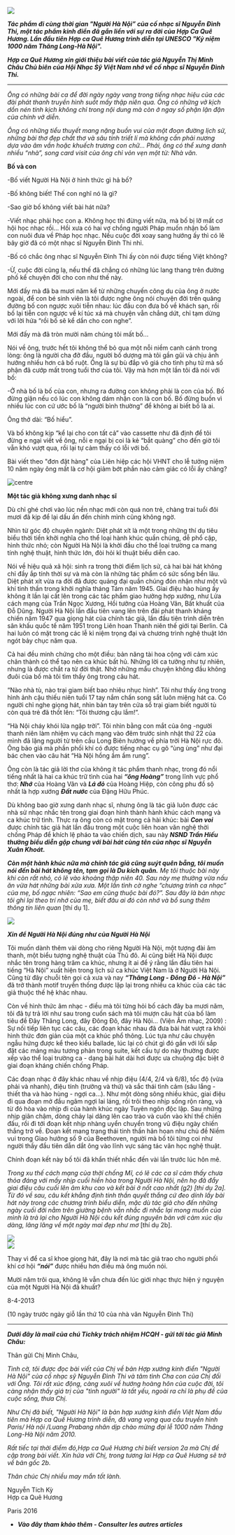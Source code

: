 <!--
title: "Người Hà Nội" ơi...
author: Nguyễn
status: completed
-->
![](image002.jpg)    

***Tác phẩm đi cùng thời gian "Người Hà Nội” của cố nhạc sĩ Nguyễn Đình Thi, một tác phẩm kinh điển đã gắn liền với sự ra đời của Hợp Ca Quê Hương. Lần đầu tiên Hợp ca Quê Hương trình diễn tại UNESCO "Kỷ niệm 1000 năm Thăng Long-Hà Nội".***

***Hợp ca Quê Hương xin giới thiệu bài viết của tác giả Nguyễn Thị Minh Châu Chủ biên của Hội Nhạc Sỹ Việt Nam nhớ về cố nhạc sĩ Nguyễn Đình Thi.***

----

*Ông có những bài ca để đời ngày ngày vang trong tiếng nhạc hiệu của các đài phát thanh truyền hình suốt mấy thập niên qua. Ông có những vở kịch dồn nén tính kịch không chỉ trong nội dung mà còn ở ngay số phận lận đận của chính vở diễn.*

*Ông có những tiểu thuyết mang nặng buồn vui của một đoạn đường lịch sử, những bài thơ đẹp chất thơ và sâu tính triết lí mà không cần phải nương dựa vào âm vần hoặc khuếch trương con chữ… Phải, ông có thể xưng danh nhiều “nhà”, song card visit của ông chỉ vỏn vẹn một từ: Nhà văn.*

**Bố và con**

-Bố viết Người Hà Nội ở hình thức gì hả bố?

-Bố không biết! Thế con nghĩ nó là gì?

-Sao giờ bố không viết bài hát nữa?

-Viết nhạc phải học con ạ. Không học thì đừng viết nữa, mà bố bị lỡ mất cơ hội học nhạc rồi… Hồi xưa có hai vợ chồng người Pháp muốn nhận bố làm con nuôi đưa về Pháp học nhạc. Nếu cuộc đời xoay sang hướng ấy thì có lẽ bây giờ đã có một nhạc sĩ Nguyễn Đình Thi nhỉ.

-Bố có chắc ông nhạc sĩ Nguyễn Đình Thi ấy còn nói được tiếng Việt không?

-Ừ, cuộc đời cũng lạ, nếu thế đã chẳng có những lúc lang thang trên đường phố kể chuyện đời cho con như thế này.

Mới đấy mà đã ba mươi năm kể từ những chuyến công du của ông ở nước ngoài, để con bé sinh viên là tôi được nghe ông nói chuyện đời trên quãng đường bố con ngược xuôi tiễn nhau: lúc đầu con đưa bố về khách sạn, rồi bố lại tiễn con ngược về kí túc xá mà chuyện vẫn chẳng dứt, chỉ tạm dừng với lời hứa “rồi bố sẽ kể dần cho con nghe”.

Mới đấy mà đã tròn mười năm chúng tôi mất bố...

Nói về ông, trước hết tôi không thể bỏ qua một nỗi niềm canh cánh trong lòng: ông là người cha đỡ đầu, người bố dượng mà tôi gần gũi và chịu ảnh hưởng nhiều hơn cả bố ruột. Ông là sự bù đắp vô giá cho tình phụ tử mà số phận đã cướp mất trong tuổi thơ của tôi. Vậy mà hơn một lần tôi đã nói với bố:

-Ở nhà bố là bố của con, nhưng ra đường con không phải là con của bố. Bố đừng giận nếu có lúc con không dám nhận con là con bố. Bố đừng buồn vì nhiều lúc con cứ ước bố là “người bình thường” để không ai biết bố là ai.

Ông thở dài: “Bố hiểu”.

Và bố không kịp “kể lại cho con tất cả” vào cassette như đã định để tôi đừng e ngại viết về ông, nỗi e ngại bị coi là kẻ “bắt quàng” cho đến giờ tôi vẫn khó vượt qua, rồi lại tự cảm thấy có lỗi với bố.

Bài viết theo "đơn đặt hàng"  của Liên hiệp các hội VHNT cho lễ tưởng niệm 10 năm ngày ông mất là cơ hội giảm bớt phần nào cảm giác có lỗi ấy chăng?

![centre](image001.jpg)  

**Một tác giả không xưng danh nhạc sĩ**

Dù chỉ ghé chơi vào lúc nền nhạc mới còn quá non trẻ, chàng trai tuổi đôi mươi đã kịp để lại dấu ấn đến chính mình cũng không ngờ.

Nhìn từ góc độ chuyên ngành: Diệt phát xít là một trong những thí dụ tiêu biểu thời tiền khởi nghĩa cho thể loại hành khúc quần chúng, dễ phổ cập, hình thức nhỏ; còn Người Hà Nội là khởi đầu cho thể loại trường ca mang tính nghệ thuật, hình thức lớn, đòi hỏi kĩ thuật biểu diễn cao.

Nói về hiệu quả xã hội: sinh ra trong thời điểm lịch sử, cả hai bài hát không chỉ đầy ắp tính thời sự và mà còn là những tác phẩm có sức sống bền lâu. Diệt phát xít vừa ra đời đã được quảng đại quần chúng đón nhận như một vũ khí tinh thần trong khởi nghĩa tháng Tám năm 1945. Giai điệu hào hùng ấy không ít lần lại cất lên trong các tác phẩm giao hưởng hợp xướng, như Lửa cách mạng của Trần Ngọc Xương, Hồi tưởng của Hoàng Vân, Bất khuất của Đỗ Dũng. Người Hà Nội lần đầu tiên vang lên trên đài phát thanh kháng chiến năm 1947 qua giọng hát của chính tác giả, lần đầu tiên trình diễn trên sân khấu quốc tế năm 1951 trong Liên hoan Thanh niên thế giới tại Berlin. Cả hai luôn có mặt trong các lễ kỉ niệm trọng đại và chương trình nghệ thuật lớn ngót bảy chục năm qua.

Cả hai đều minh chứng cho một điều: bản năng tài hoa cộng với cảm xúc chân thành có thể tạo nên ca khúc bất hủ. Những lời ca tưởng như tự nhiên, nhưng là được chắt ra từ đời thật. Nhờ những mẩu chuyện không đầu không đuôi của bố mà tôi tìm thấy ông trong câu hát.

“Nào nhà tù, nào trại giam biết bao nhiêu nhục hình”. Tôi như thấy ông trong hình ảnh cậu thiếu niên tuổi 17 tay nắm chấn song sắt luôn miệng hát ca. Có người chỉ nghe giọng hát, nhìn bàn tay trên cửa sổ trại giam biết người tù còn quá trẻ đã thốt lên: “Tôi thương cậu lắm!”.

“Hà Nội cháy khói lửa ngập trời”. Tôi nhìn bằng con mắt của ông -người thanh niên làm nhiệm vụ cách mạng vào đêm trước sinh nhật thứ 22 của mình đã lặng người từ trên cầu Long Biên hướng về phía trời Hà Nội rực đỏ. Ông bảo giá mà phần phối khí có được tiếng nhạc cụ gõ “ùng ùng” như đại bác chen vào câu hát “Hà Nội hồng ầm ầm rung”.

Ông còn là tác giả lời thơ của không ít tác phẩm thanh nhạc, trong đó nổi tiếng nhất là hai ca khúc trữ tình của hai ***“ông Hoàng”*** trong lĩnh vực phổ thơ: ***Nhớ*** của Hoàng Vân và ***Lá đỏ*** của Hoàng Hiệp, còn công phu đồ sộ nhất là hợp xướng ***Đất nước*** của Đặng Hữu Phúc.

Dù không bao giờ xưng danh nhạc sĩ, nhưng ông là tác giả luôn được các nhà sử nhạc nhắc tên trong giai đoạn hình thành hành khúc cách mạng và ca khúc trữ tình. Thực ra ông còn có mặt trong cả hài khúc: bài ***Con voi*** được chính tác giả hát lần đầu trong một cuộc liên hoan văn nghệ thời chống Pháp để khích lệ pháo ta vào chiến dịch, sau này ***NSND Trần Hiếu thường biểu diễn gộp chung với bài hát cùng tên của nhạc sĩ Nguyễn Xuân Khoát.***

***Còn một hành khúc nữa mà chính tác giả cũng suýt quên bẵng, tôi muốn nói đến bài hát không tên, tạm gọi là Du kích quân.*** *Mẹ tôi thuộc bài này khi còn rất nhỏ, có lẽ vào khoảng thập niên 40. Sau này mẹ thường vừa nấu ăn vừa hát những bài xửa xưa. Một lần tình cờ nghe “chương trình ca nhạc” của mẹ, bố ngạc nhiên: “Sao em cũng thuộc bài đó?”. Sau đây là bản nhạc tôi ghi lại theo trí nhớ của mẹ, biết đâu ai đó còn nhớ và bổ sung thêm thông tin liên quan*  [thí dụ 1].

![](image003.jpg)   

***Xin để Người Hà Nội đúng như của Người Hà Nội***

Tôi muốn dành thêm vài dòng cho riêng Người Hà Nội, một tượng đài âm thanh, một biểu tượng nghệ thuật của Thủ đô. Ai cũng biết Hà Nội được nhắc tên trong hàng trăm ca khúc, nhưng ít ai để ý rằng lần đầu tiên hai tiếng “Hà Nội” xuất hiện trong lịch sử ca khúc Việt Nam là ở Người Hà Nội. Cũng từ đây chuỗi tên gọi cả xưa và nay ***“Thăng Long - Đông Đô - Hà Nội”*** đã trở thành motif truyền thống được lặp lại trong nhiều ca khúc của các tác giả thuộc thế hệ khác nhau.

Còn về hình thức âm nhạc - điều mà tôi từng hỏi bố cách đây ba mươi năm, tôi đã tự trả lời như sau trong cuốn sách mà tôi mượn câu hát của bố làm tiêu đề Đây Thăng Long, đây Đông Đô, đây Hà Nội… (Viện Âm nhạc, 2009) :  Sự nối tiếp liên tục các câu, các đoạn khác nhau đã đưa bài hát vượt ra khỏi hình thức đơn giản của một ca khúc phổ thông. Lúc tựa như câu chuyện ngẫu hứng được kể theo kiểu ballade, lúc lại có chút gì đó gần với lối sắp đặt các mảng màu tương phản trong suite, kết cấu tự do này thường được xếp vào thể loại trường ca - dạng bài hát dài hơi được ưa chuộng đặc biệt ở giai đoạn kháng chiến chống Pháp.

Các đoạn nhạc ở đây khác nhau về nhịp điệu (4/4, 2/4 và 6/8), tốc độ (vừa phải và nhanh), điệu tính (trưởng và thứ) và sắc thái tình cảm (sâu lắng - thiết tha và hào hùng - ngợi ca…). Như một dòng sông nhiều khúc, giai điệu đi qua đoạn mở đầu ngâm ngợi lai láng, rồi trôi theo nhịp sống rộn ràng, và từ đó hòa vào nhịp đi của hành khúc ngày Tuyên ngôn độc lập. Sau những nhịp giãn chậm, dòng chảy lại dâng lên cao trào và cuốn vào khí thế chiến đấu, rồi đi tới đoạn kết nhịp nhàng uyển chuyển trong vũ điệu ngày chiến thắng trở về. Đoạn kết mang trạng thái tinh thần hân hoan như chủ đề Niềm vui trong Giao hưởng số 9 của Beethoven, người mà bố tôi từng coi như người thầy đầu tiên dẫn dắt ông vào lĩnh vực sáng tác văn học nghệ thuật.

Chính đoạn kết này bố tôi đã khẩn thiết nhắc đến vài lần trước lúc hôn mê.

*Trong xu thế cách mạng của thời chống Mĩ, có lẽ các ca sĩ cảm thấy chưa thỏa đáng với mấy nhịp cuối hiền hòa trong Người Hà Nội, nên họ đã đẩy giai điệu câu cuối lên âm khu cao và kết bài ở nốt cao nhất (g2) [thí dụ 2a]. Từ đó về sau, câu kết khẳng định tinh thần quyết thắng cứ đeo dính lấy bài hát này trong các chương trình biểu diễn, mặc dù tác giả cho đến những ngày cuối đời nằm trên giường bệnh vẫn nhắc đi nhắc lại mong muốn của mình là trả lại cho Người Hà Nội câu kết đúng nguyên bản với cảm xúc dịu dàng, lâng lâng về một ngày mai đẹp như mơ*  [thí dụ 2b].

![](image006.jpg)  
![](image005.jpg)  

Thay vì để ca sĩ khoe giọng hát, đây là nơi mà tác giả trao cho người phối khí cơ hội ***“nói”*** được nhiều hơn điều mà ông muốn nói.

Mười năm trôi qua, không lẽ vẫn chưa đến lúc giới nhạc thực hiện ý nguyện của một Người Hà Nội đã khuất?

8-4-2013

(10 ngày trước ngày giỗ lần thứ 10 của nhà văn Nguyễn Đình Thi)  

----------------------------------------------------------------------------- 
***Dưới đây là mail của chú Tichky trách nhiệm HCQH - gửi tới tác giả Minh Châu:***  

Thân gửi Chị Minh Châu,  

*Tình  cờ, tôi được đọc bài viết của Chị về bản Hợp xướng kinh điển "Người Hà Nội" của cố  nhạc sỹ Nguyễn Đình Thi và tâm tình Cha con của Chị đối với Ông.  Tôi rất xúc động, càng xuôi về hướng hoàng hôn của cuộc đời, tôi càng nhận thấy giá trị của "tình người" là tất yếu, ngoài ra chỉ là phụ đề của cuộc sống, thưa Chị.*
 
*Như Chị đã biết, "Người Hà Nội" là bản hợp xướng kinh điển Việt Nam đầu tiên mà Hợp ca Quê Hương trình diễn, đã vang vọng qua cầu truyền hình Paris/ Hà nội /Luang Prabang nhân dịp chào mừng đại lễ 1000 năm Thăng Long-Hà Nội năm 2010.* 

*Rất tiếc tại thời điểm đó,Hợp ca Quê Hương chỉ biết version 2a mà Chị đề cập trong bài viết. Xin hứa với Chị, trong tương lai Hợp ca Quê Hương sẽ trở về bản gốc 2b.*

*Thân chúc Chị nhiều may mắn tốt lành.*

Nguyễn Tích Kỳ    
Hợp ca Quê Hương
 
Paris 2016

- ***Vào đây tham khảo thêm - Consulter les autres articles***

  